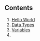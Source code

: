 ## Contents

1. [Hello World](https://github.com/mdaseem03/smart-contracts/blob/main/solidity-basics/HelloWorld.md)
2. [Data Types](https://github.com/mdaseem03/smart-contracts/blob/main/solidity-basics/DataTypes.md)
3. [Variables](https://github.com/mdaseem03/smart-contracts/blob/main/solidity-basics/Variables.md)
4. 
